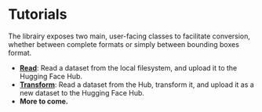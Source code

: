 # Tutorials

The librairy exposes two main, user-facing classes to facilitate conversion, whether between complete formats
or simply between bounding boxes format.

- [**Read**](../1_Read): Read a dataset from the local filesystem, and upload it to the Hugging Face Hub.  
- [**Transform**](../2_Transform): Read a dataset from the Hub, transform it, and upload it as a new dataset to the Hugging Face Hub.  
- **More to come.**  
